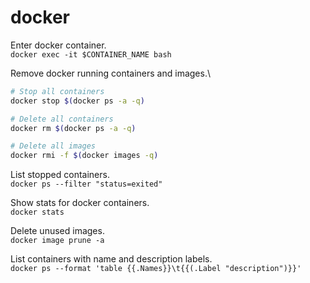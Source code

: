 # docker

Enter docker container.\
`docker exec -it $CONTAINER_NAME bash`

Remove docker running containers and images.\
```bash
# Stop all containers
docker stop $(docker ps -a -q)

# Delete all containers
docker rm $(docker ps -a -q)

# Delete all images
docker rmi -f $(docker images -q)
```

List stopped containers.\
`docker ps --filter "status=exited"`

Show stats for docker containers.\
`docker stats`

Delete unused images.\
`docker image prune -a`

List containers with name and description labels.\
`docker ps --format 'table {{.Names}}\t{{(.Label "description")}}'`